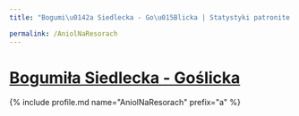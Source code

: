 ```yaml
---
title: "Bogumi\u0142a Siedlecka - Go\u015Blicka | Statystyki patronite.pl | Patromierz"

permalink: /AniolNaResorach
---
```


# [Bogumiła Siedlecka - Goślicka](https://patronite.pl/AniolNaResorach)

{% include profile.md name="AniolNaResorach" prefix="a" %}

